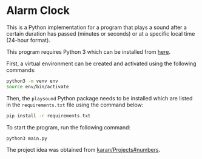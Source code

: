 # Alarm Clock
This is a Python implementation for a program that plays a sound after a certain duration has passed (minutes or seconds) or at a specific local time (24-hour format).

This program requires Python 3 which can be installed from [here](https://www.python.org/downloads/).

First, a virtual environment can be created and activated using the following commands:

```bash
python3 -m venv env
source env/bin/activate
```

Then, the `playsound` Python package needs to be installed which are listed in the `requirements.txt` file using the command below:
```bash
pip install -r requirements.txt
```

To start the program, run the following command:
```bash
python3 main.py
```
The project idea was obtained from [karan/Projects#numbers](https://github.com/karan/Projects#numbers).
